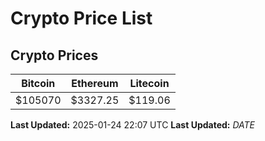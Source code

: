 # Crypto Price List

## Crypto Prices
| Bitcoin | Ethereum | Litecoin |
| ------- | -------- | -------- |
| $105070 | $3327.25 | $119.06 |
**Last Updated:** 2025-01-24 22:07 UTC
**Last Updated:** $DATE$
